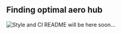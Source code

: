 ## Finding optimal aero hub
![Style and CI](https://github.com/otzhora/optimal_aero_hub/workflows/python-app/badge.svg)
README will be here soon...

